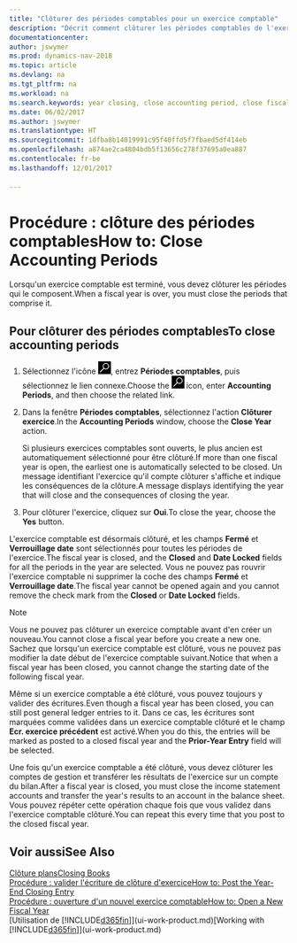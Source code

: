```yaml
---
title: "Clôturer des périodes comptables pour un exercice comptable"
description: "Décrit comment clôturer les périodes comptables de l'exercice comptable."
documentationcenter: 
author: jswymer
ms.prod: dynamics-nav-2018
ms.topic: article
ms.devlang: na
ms.tgt_pltfrm: na
ms.workload: na
ms.search.keywords: year closing, close accounting period, close fiscal year, bank account detailed trial balance
ms.date: 06/02/2017
ms.author: jswymer
ms.translationtype: HT
ms.sourcegitcommit: 1dfba8b14019991c95f40ffd5f7fbaed5df414eb
ms.openlocfilehash: a874ae2ca4804bdb5f13656c278f37695a0ea887
ms.contentlocale: fr-be
ms.lasthandoff: 12/01/2017

---
```

# <a name="how-to-close-accounting-periods"></a><span data-ttu-id="7584a-103">Procédure : clôture des périodes comptables</span><span class="sxs-lookup"><span data-stu-id="7584a-103">How to: Close Accounting Periods</span></span>
<span data-ttu-id="7584a-104">Lorsqu'un exercice comptable est terminé, vous devez clôturer les périodes qui le composent.</span><span class="sxs-lookup"><span data-stu-id="7584a-104">When a fiscal year is over, you must close the periods that comprise it.</span></span>

## <a name="to-close-accounting-periods"></a><span data-ttu-id="7584a-105">Pour clôturer des périodes comptables</span><span class="sxs-lookup"><span data-stu-id="7584a-105">To close accounting periods</span></span>
1. <span data-ttu-id="7584a-106">Sélectionnez l'icône ![Page ou état pour la recherche](media/ui-search/search_small.png "Page ou état pour la recherche"), entrez **Périodes comptables**, puis sélectionnez le lien connexe.</span><span class="sxs-lookup"><span data-stu-id="7584a-106">Choose the ![Search for Page or Report](media/ui-search/search_small.png "Search for Page or Report icon") icon, enter **Accounting Periods**, and then choose the related link.</span></span>
2. <span data-ttu-id="7584a-107">Dans la fenêtre **Périodes comptables**, sélectionnez l'action **Clôturer exercice**.</span><span class="sxs-lookup"><span data-stu-id="7584a-107">In the **Accounting Periods** window, choose the **Close Year** action.</span></span>

    <span data-ttu-id="7584a-108">Si plusieurs exercices comptables sont ouverts, le plus ancien est automatiquement sélectionné pour être clôturé.</span><span class="sxs-lookup"><span data-stu-id="7584a-108">If more than one fiscal year is open, the earliest one is automatically selected to be closed.</span></span> <span data-ttu-id="7584a-109">Un message identifiant l'exercice qu'il compte clôturer s'affiche et indique les conséquences de la clôture.</span><span class="sxs-lookup"><span data-stu-id="7584a-109">A message displays identifying the year that will close and the consequences of closing the year.</span></span>
3. <span data-ttu-id="7584a-110">Pour clôturer l'exercice, cliquez sur **Oui**.</span><span class="sxs-lookup"><span data-stu-id="7584a-110">To close the year, choose the **Yes** button.</span></span>

<span data-ttu-id="7584a-111">L'exercice comptable est désormais clôturé, et les champs **Fermé** et **Verrouillage date** sont sélectionnés pour toutes les périodes de l'exercice.</span><span class="sxs-lookup"><span data-stu-id="7584a-111">The fiscal year is closed, and the **Closed** and **Date Locked** fields for all the periods in the year are selected.</span></span> <span data-ttu-id="7584a-112">Vous ne pouvez pas rouvrir l'exercice comptable ni supprimer la coche des champs **Fermé** et **Verrouillage date**.</span><span class="sxs-lookup"><span data-stu-id="7584a-112">The fiscal year cannot be opened again and you cannot remove the check mark from the **Closed** or **Date Locked** fields.</span></span>

> [!NOTE]  
>   <span data-ttu-id="7584a-113">Vous ne pouvez pas clôturer un exercice comptable avant d'en créer un nouveau.</span><span class="sxs-lookup"><span data-stu-id="7584a-113">You cannot close a fiscal year before you create a new one.</span></span> <span data-ttu-id="7584a-114">Sachez que lorsqu'un exercice comptable est clôturé, vous ne pouvez pas modifier la date début de l'exercice comptable suivant.</span><span class="sxs-lookup"><span data-stu-id="7584a-114">Notice that when a fiscal year has been closed, you cannot change the starting date of the following fiscal year.</span></span>

<span data-ttu-id="7584a-115">Même si un exercice comptable a été clôturé, vous pouvez toujours y valider des écritures.</span><span class="sxs-lookup"><span data-stu-id="7584a-115">Even though a fiscal year has been closed, you can still post general ledger entries to it.</span></span> <span data-ttu-id="7584a-116">Dans ce cas, les écritures sont marquées comme validées dans un exercice comptable clôturé et le champ **Ecr. exercice précédent** est activé.</span><span class="sxs-lookup"><span data-stu-id="7584a-116">When you do this, the entries will be marked as posted to a closed fiscal year and the **Prior-Year Entry** field will be selected.</span></span>

<span data-ttu-id="7584a-117">Une fois qu'un exercice comptable a été clôturé, vous devez clôturer les comptes de gestion et transférer les résultats de l'exercice sur un compte du bilan.</span><span class="sxs-lookup"><span data-stu-id="7584a-117">After a fiscal year is closed, you must close the income statement accounts and transfer the year's results to an account in the balance sheet.</span></span> <span data-ttu-id="7584a-118">Vous pouvez répéter cette opération chaque fois que vous validez dans l'exercice comptable clôturé.</span><span class="sxs-lookup"><span data-stu-id="7584a-118">You can repeat this every time that you post to the closed fiscal year.</span></span>

## <a name="see-also"></a><span data-ttu-id="7584a-119">Voir aussi</span><span class="sxs-lookup"><span data-stu-id="7584a-119">See Also</span></span>
[<span data-ttu-id="7584a-120">Clôture plans</span><span class="sxs-lookup"><span data-stu-id="7584a-120">Closing Books</span></span>](year-close-books.md)  
[<span data-ttu-id="7584a-121">Procédure : valider l'écriture de clôture d'exercice</span><span class="sxs-lookup"><span data-stu-id="7584a-121">How to: Post the Year-End Closing Entry</span></span>](year-how-post-year-end-close-entry.md)  
[<span data-ttu-id="7584a-122">Procédure : ouverture d'un nouvel exercice comptable</span><span class="sxs-lookup"><span data-stu-id="7584a-122">How to: Open a New Fiscal Year</span></span>](finance-how-open-new-fiscal-year.md)  
<span data-ttu-id="7584a-123">[Utilisation de [!INCLUDE[d365fin](includes/d365fin_md.md)]](ui-work-product.md)</span><span class="sxs-lookup"><span data-stu-id="7584a-123">[Working with [!INCLUDE[d365fin](includes/d365fin_md.md)]](ui-work-product.md)</span></span>

